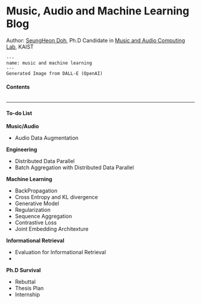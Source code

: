 # Music, Audio and Machine Learning Blog

Author: [SeungHeon Doh](https://seungheondoh.github.io/), Ph.D Candidate in [Music and Audio Computing Lab](https://mac.kaist.ac.kr/), KAIST

```{figure} ./images/front.png
---
name: music and machine learning
---
Generated Image from DALL-E (OpenAI)
```

#### Contents

```{tableofcontents}
```

-------------------

#### To-do List

**Music/Audio**
- Audio Data Augmentation

**Engineering**
- Distributed Data Parallel
- Batch Aggregation with Distributed Data Parallel

**Machine Learning**
- BackPropagation
- Cross Entropy and KL divergence
- Generative Model
- Regularization
- Sequence Aggregation
- Contrastive Loss
- Joint Embedding Architexture

**Informational Retrieval**
- Evaluation for Informational Retrieval
- 

**Ph.D Survival**
- Rebuttal
- Thesis Plan
- Internship